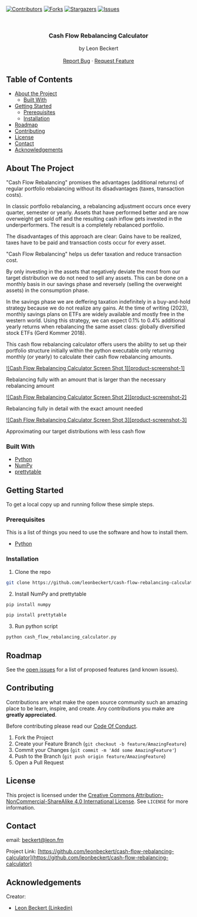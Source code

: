 <!-- PROJECT SHIELDS -->
<!--
*** We're using markdown "reference style" links for readability.
*** Reference links are enclosed in brackets [ ] instead of parentheses ( ).
*** See the bottom of this document for the declaration of the reference variables
*** for contributors-url, forks-url, etc. This is an optional, concise syntax you may use.
*** https://www.markdownguide.org/basic-syntax/#reference-style-links
-->

[![Contributors][contributors-shield]][contributors-url]
[![Forks][forks-shield]][forks-url]
[![Stargazers][stars-shield]][stars-url]
[![Issues][issues-shield]][issues-url]

<!-- PROJECT LOGO -->
<br />
<p align="center">
  <h3 align="center">Cash Flow Rebalancing Calculator</h3>

  <p align="center">
    by Leon Beckert
    <br />
    <br />
    <a href="https://github.com/leonbeckert/cash-flow-rebalancing-calculator/issues">Report Bug</a>
    ·
    <a href="https://github.com/leonbeckert/cash-flow-rebalancing-calculator/issues">Request Feature</a>
  </p>
</p>

<!-- TABLE OF CONTENTS -->

## Table of Contents

-   [About the Project](#about-the-project)
    -   [Built With](#built-with)
-   [Getting Started](#getting-started)
    -   [Prerequisites](#prerequisites)
    -   [Installation](#installation)
-   [Roadmap](#roadmap)
-   [Contributing](#contributing)
-   [License](#license)
-   [Contact](#contact)
-   [Acknowledgements](#acknowledgements)

<!-- ABOUT THE PROJECT -->

## About The Project

"Cash Flow Rebalancing" promises the advantages (additional returns) of regular portfolio rebalancing without its disadvantages (taxes, transaction costs).

In classic portfolio rebalancing, a rebalancing adjustment occurs once every quarter, semester or yearly. Assets that have performed better and are now overweight get sold off and the resulting cash inflow gets invested in the underperformers. The result is a completely rebalanced portfolio.

The disadvantages of this approach are clear: Gains have to be realized, taxes have to be paid and transaction costs occur for every asset.

"Cash Flow Rebalancing" helps us defer taxation and reduce transaction cost.

By only investing in the assets that negatively deviate the most from our target distribution we do not need to sell any assets. This can be done on a monthly basis in our savings phase and reversely (selling the overweight assets) in the consumption phase.

In the savings phase we are deffering taxation indefinitely in a buy-and-hold strategy because we do not realize any gains. At the time of writing (2023), monthly savings plans on ETFs are widely available and mostly free in the western world. Using this strategy, we can expect 0.1% to 0.4% additional yearly returns when rebalancing the same asset class: globally diversified stock ETFs (Gerd Kommer 2018).

This cash flow rebalancing calculator offers users the ability to set up their portfolio structure initially within the python executable only returning monthly (or yearly) to calculate their cash flow rebalancing amounts.

[![Cash Flow Rebalancing Calculator Screen Shot 1][product-screenshot-1]][product-screenshot-url-1]

Rebalancing fully with an amount that is larger than the necessary rebalancing amount

[![Cash Flow Rebalancing Calculator Screen Shot 2][product-screenshot-2]][product-screenshot-url-2]

Rebalancing fully in detail with the exact amount needed

[![Cash Flow Rebalancing Calculator Screen Shot 3][product-screenshot-3]][product-screenshot-url-3]

Approximating our target distributions with less cash flow

### Built With

-   [Python](https://www.python.org)
-   [NumPy](https://numpy.org)
-   [prettytable](https://pypi.org/project/prettytable/)


<!-- GETTING STARTED -->

## Getting Started

To get a local copy up and running follow these simple steps.

### Prerequisites

This is a list of things you need to use the software and how to install them.

-   [Python](https://www.python.org/downloads/)

### Installation

1. Clone the repo

```sh
git clone https://github.com/leonbeckert/cash-flow-rebalancing-calculator.git
```

2. Install NumPy and prettytable

```sh
pip install numpy
```
```sh
pip install prettytable
```

3. Run python script

```sh
python cash_flow_rebalancing_calculator.py
```

<!-- ROADMAP -->

## Roadmap

See the [open issues](https://github.com/leonbeckert/cash-flow-rebalancing-calculator/issues) for a list of proposed features (and known issues).

<!-- CONTRIBUTING -->

## Contributing

Contributions are what make the open source community such an amazing place to be learn, inspire, and create. Any contributions you make are **greatly appreciated**.

Before contributing please read our [Code Of Conduct](https://github.com/leonbeckert/cash-flow-rebalancing-calculator/blob/main/CODE_OF_CONDUCT.md).

1. Fork the Project
2. Create your Feature Branch (`git checkout -b feature/AmazingFeature`)
3. Commit your Changes (`git commit -m 'Add some AmazingFeature'`)
4. Push to the Branch (`git push origin feature/AmazingFeature`)
5. Open a Pull Request

<!-- LICENSE -->

## License

This project is licensed under the [Creative Commons Attribution-NonCommercial-ShareAlike 4.0 International License](http://creativecommons.org/licenses/by-nc-sa/4.0/). See `LICENSE` for more information.

<!-- CONTACT -->

## Contact

email: [beckert@leon.fm](mailto:beckert@leon.fm)

Project Link: [https://github.com/leonbeckert/cash-flow-rebalancing-calculator](https://github.com/leonbeckert/cash-flow-rebalancing-calculator)

<!-- ACKNOWLEDGEMENTS -->

## Acknowledgements

Creator:

-   [Leon Beckert (Linkedin)](https://www.linkedin.com/in/leon-beckert-15508a18b/)

<!-- MARKDOWN LINKS & IMAGES -->
<!-- https://www.markdownguide.org/basic-syntax/#reference-style-links -->

[contributors-shield]: https://img.shields.io/github/contributors/leonbeckert/cash-flow-rebalancing-calculator.svg?style=flat-square
[contributors-url]: https://github.com/leonbeckert/cash-flow-rebalancing-calculator/graphs/contributors
[forks-shield]: https://img.shields.io/github/forks/leonbeckert/cash-flow-rebalancing-calculator.svg?style=flat-square
[forks-url]: https://github.com/leonbeckert/cash-flow-rebalancing-calculator/network/members
[stars-shield]: https://img.shields.io/github/stars/leonbeckert/cash-flow-rebalancing-calculator.svg?style=flat-square
[stars-url]: https://github.com/leonbeckert/cash-flow-rebalancing-calculator/stargazers
[issues-shield]: https://img.shields.io/github/issues/leonbeckert/cash-flow-rebalancing-calculator.svg?style=flat-square
[issues-url]: https://github.com/leonbeckert/cash-flow-rebalancing-calculator/issues
[license-shield]: https://img.shields.io/github/license/leonbeckert/cash-flow-rebalancing-calculator.svg?style=flat-square
[license-url]: https://creativecommons.org/licenses/by/4.0/deed.de
[product-screenshot-url-1]: images/screenshot.png
[product-screenshot-url-2]: images/screenshot2.png
[product-screenshot-url-3]: images/screenshot3.png